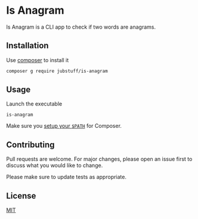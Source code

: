 # Is Anagram

Is Anagram is a CLI app to check if two words are anagrams.

## Installation

Use [composer](https://getcomposer.org/) to install it 

```bash
composer g require jubstuff/is-anagram
```

## Usage

Launch the executable

```
is-anagram
```

Make sure you [setup your `$PATH`](https://getcomposer.org/doc/03-cli.md#global) for Composer.

## Contributing

Pull requests are welcome. For major changes, please open an issue first to discuss what you would like to change.

Please make sure to update tests as appropriate.

## License

[MIT](https://choosealicense.com/licenses/mit/)
